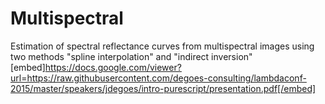 # Multispectral
Estimation of spectral reflectance curves from multispectral images using two methods "spline interpolation" and "indirect inversion" 
[embed]https://docs.google.com/viewer?url=https://raw.githubusercontent.com/degoes-consulting/lambdaconf-2015/master/speakers/jdegoes/intro-purescript/presentation.pdf[/embed]

